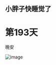 ## 小胖子快睡觉了

# 第193天

晚安

![image](http://wx1.sinaimg.cn/mw690/648ac377gy1fdddtt8bjkj21kw0w010n.jpg)
